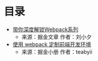 # 目录

- [带你深度解锁Webpack系列](https://juejin.im/post/5e5c65fc6fb9a07cd00d8838)
  - 来源：掘金文章 作者：刘小夕
- [使用 webpack 定制前端开发环境](https://juejin.im/book/5a6abad5518825733c144469)
  - 来源：掘金小册 作者：teabyii
